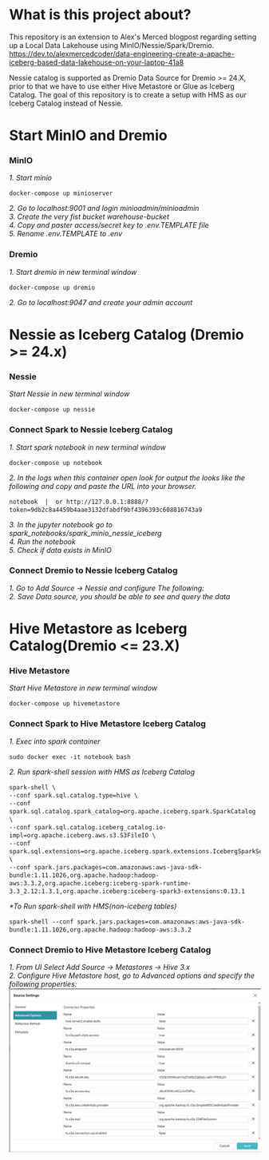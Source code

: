 # What is this project about?

This repository is an extension to Alex's Merced blogpost regarding setting
up a Local Data Lakehouse using MinIO/Nessie/Spark/Dremio.   
https://dev.to/alexmercedcoder/data-engineering-create-a-apache-iceberg-based-data-lakehouse-on-your-laptop-41a8

Nessie catalog is supported as Dremio Data Source for Dremio >= 24.X, 
prior to that we have to use either Hive Metastore or Glue as Iceberg Catalog.
The goal of this repository is to create a setup with HMS as our Iceberg Catalog instead of Nessie.

# Start MinIO and Dremio
### MinIO
*1. Start minio*  
```buildoutcfg
docker-compose up minioserver
```
*2. Go to localhost:9001 and login minioadmin/minioadmin*  
*3. Create the very fist bucket warehouse-bucket*  
*4. Copy and paster access/secret key to .env.TEMPLATE file*  
*5. Rename .env.TEMPLATE to .env*

### Dremio
*1. Start dremio in new terminal window*
```buildoutcfg
docker-compose up dremio
```
*2. Go to localhost:9047 and create your admin account*  

# Nessie as Iceberg Catalog (Dremio >= 24.x)
### Nessie
*Start Nessie in new terminal window*
```buildoutcfg
docker-compose up nessie
```
### Connect Spark to Nessie Iceberg Catalog
*1. Start spark notebook in new terminal window*  
```buildoutcfg
docker-compose up notebook
```
*2. In the logs when this container open look for output the looks
 like the following and copy and paste the URL into your browser.*
 ```buildoutcfg
notebook  |  or http://127.0.0.1:8888/?token=9db2c8a4459b4aae3132dfabdf9bf4396393c608816743a9
```
*3. In the jupyter notebook go to spark_notebooks/spark_minio_nessie_iceberg*  
*4. Run the notebook*   
*5. Check if data exists in MinIO*

### Connect Dremio to Nessie Iceberg Catalog
*1. Go to Add Source -> Nessie and configure The following:*  
*2. Save Data source, you should be able to see and query the data*

# Hive Metastore as Iceberg Catalog(Dremio <= 23.X)
### Hive Metastore
*Start Hive Metastore in new terminal window*
```buildoutcfg
docker-compose up hivemetastore
```

### Connect Spark to Hive Metastore Iceberg Catalog 
*1. Exec into spark container*
```buildoutcfg
sudo docker exec -it notebook bash
```

*2. Run spark-shell session with HMS as Iceberg Catalog*
```buildoutcfg
spark-shell \
--conf spark.sql.catalog.type=hive \
--conf spark.sql.catalog.spark_catalog=org.apache.iceberg.spark.SparkCatalog \
--conf spark.sql.catalog.iceberg_catalog.io-impl=org.apache.iceberg.aws.s3.S3FileIO \
--conf spark.sql.extensions=org.apache.iceberg.spark.extensions.IcebergSparkSessionExtensions \
--conf spark.jars.packages=com.amazonaws:aws-java-sdk-bundle:1.11.1026,org.apache.hadoop:hadoop-aws:3.3.2,org.apache.iceberg:iceberg-spark-runtime-3.3_2.12:1.3.1,org.apache.iceberg:iceberg-spark3-extensions:0.13.1
```

*\*To Run spark-shell with HMS(non-iceberg tables)*
```buildoutcfg
spark-shell --conf spark.jars.packages=com.amazonaws:aws-java-sdk-bundle:1.11.1026,org.apache.hadoop:hadoop-aws:3.3.2 
```

### Connect Dremio to Hive Metastore Iceberg Catalog 
*1. From UI Select Add Source -> Metastores -> Hive 3.x*   
*2. Configure Hive Metastore host, go to Advanced options and specify the following properties:*  
<img src="https://github.com/ucesys/DataLakehouse/blob/main/assets/dremio-hms-minio-config.png" width="1000"></img>  
